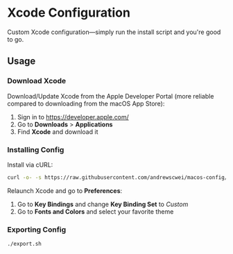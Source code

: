 # Xcode Configuration

Custom Xcode configuration—simply run the install script and you're good to go.

## Usage

### Download Xcode

Download/Update Xcode from the Apple Developer Portal (more reliable compared to downloading from the macOS App Store):

1. Sign in to https://developer.apple.com/
2. Go to **Downloads** > **Applications**
3. Find **Xcode** and download it

### Installing Config

Install via cURL:

```sh
curl -o- -s https://raw.githubusercontent.com/andrewscwei/macos-config/master/xcode/install.sh | bash
```

Relaunch Xcode and go to **Preferences**:

1. Go to **Key Bindings** and change **Key Binding Set** to *Custom*
2. Go to **Fonts and Colors** and select your favorite theme

### Exporting Config

```sh
./export.sh
```
